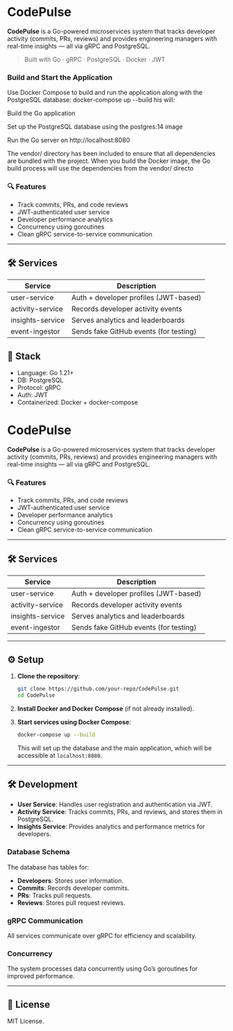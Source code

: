 # CodePulse

**CodePulse** is a Go-powered microservices system that tracks developer activity (commits, PRs, reviews) and provides engineering managers with real-time insights — all via gRPC and PostgreSQL.

> Built with Go · gRPC · PostgreSQL · Docker · JWT

### Build and Start the Application
Use Docker Compose to build and run the application along with the PostgreSQL database:
docker-compose up --build
his will:

Build the Go application

Set up the PostgreSQL database using the postgres:14 image

Run the Go server on http://localhost:8080

The vendor/ directory has been included to ensure that all dependencies are bundled with the project. When you build the Docker image, the Go build process will use the dependencies from the vendor/ directo
### 🔍 Features
- Track commits, PRs, and code reviews
- JWT-authenticated user service
- Developer performance analytics
- Concurrency using goroutines
- Clean gRPC service-to-service communication

---

## 🛠 Services

| Service           | Description                               |
|------------------|-------------------------------------------|
| user-service      | Auth + developer profiles (JWT-based)     |
| activity-service  | Records developer activity events         |
| insights-service  | Serves analytics and leaderboards         |
| event-ingestor    | Sends fake GitHub events (for testing)    |

## 🚀 Stack
- Language: Go 1.21+
- DB: PostgreSQL
- Protocol: gRPC
- Auth: JWT
- Containerized: Docker + docker-compose

# CodePulse

**CodePulse** is a Go-powered microservices system that tracks developer activity (commits, PRs, reviews) and provides engineering managers with real-time insights — all via gRPC and PostgreSQL.

### 🔍 Features
- Track commits, PRs, and code reviews
- JWT-authenticated user service
- Developer performance analytics
- Concurrency using goroutines
- Clean gRPC service-to-service communication

---

## 🛠 Services

| Service            | Description                               |
|--------------------|-------------------------------------------|
| user-service       | Auth + developer profiles (JWT-based)     |
| activity-service   | Records developer activity events         |
| insights-service   | Serves analytics and leaderboards         |
| event-ingestor     | Sends fake GitHub events (for testing)    |

---

## ⚙️ Setup

1. **Clone the repository**:
    ```bash
    git clone https://github.com/your-repo/CodePulse.git
    cd CodePulse
    ```

2. **Install Docker and Docker Compose** (if not already installed).

3. **Start services using Docker Compose**:
    ```bash
    docker-compose up --build
    ```

    This will set up the database and the main application, which will be accessible at `localhost:8080`.

---

## 🛠 Development

- **User Service**: Handles user registration and authentication via JWT.
- **Activity Service**: Tracks commits, PRs, and reviews, and stores them in PostgreSQL.
- **Insights Service**: Provides analytics and performance metrics for developers.

### Database Schema
The database has tables for:
- **Developers**: Stores user information.
- **Commits**: Records developer commits.
- **PRs**: Tracks pull requests.
- **Reviews**: Stores pull request reviews.

### gRPC Communication
All services communicate over gRPC for efficiency and scalability.

### Concurrency
The system processes data concurrently using Go’s goroutines for improved performance.

---

## 📝 License

MIT License.
